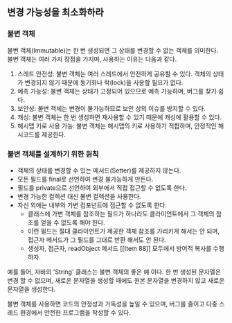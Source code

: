 ## 변경 가능성을 최소화하라

### 불변 객체

불변 객체(Immutable)는 한 번 생성되면 그 상태를 변경할 수 없는 객체를 의미한다.
불변 객체는 여러 가지 장점을 가지며, 사용하는 이유는 다음과 같다.

1. 스레드 안전성: 불변 객체는 여러 스레드에서 안전하게 공유할 수 있다. 객체의 상태가 변경되지 않기 때문에 동기화나 락(lock)을 사용할 필요가 없다.
2. 예측 가능성: 불변 객체는 상태가 고정되어 있으므로 예측 가능하며, 버그를 찾기 쉽다.
3. 보안성: 불변 객체는 변경이 불가능하므로 보안 상의 이슈를 방지할 수 있다.
4. 캐싱: 불변 객체는 한 번 생성하면 재사용할 수 있기 때문에 캐싱에 활용할 수 있다.
5. 해시맵 키로 사용 가능: 불변 객체는 해시맵의 키로 사용하기 적합하며, 안정적인 해시코드를 제공한다.

### 불변 객체를 설계하기 위한 원칙

- 객체의 상태를 변경할 수 있는 메서드(Setter)를 제공하지 않는다.
- 모든 필드를 final로 선언하여 변경 불가능하게 만든다.
- 필드를 private으로 선언하여 외부에서 직접 접근할 수 없도록 한다.
- 변경 가능한 컬렉션 대신 불변 컬렉션을 사용한다.
- 자신 외에는 내부의 가변 컴포넌트에 접근할 수 없도록 한다.
	- 클래스에 가변 객체를 참조하는 필드가 하나라도 클라이언트에서 그 객체의 참조를 얻을 수 없도록 해야 한다.
	- 이런 필드는 절대 클라이언트가 제공한 객체 참조를 가리키게 해서는 안 되며, 접근자 메서드가 그 필드를 그대로 반환 해서도 안 된다.
	- 생성자, 접근자, readObject 메서드 [[Item 88]] 모두에서 방어적 복사를 수행하자.

예를 들어, 자바의 'String' 클래스는 불변 객체의 좋은 예 이다. 한 번 생성된 문자열은 변경 할 수 없으며, 새로운 문자열을 생성할 때에도 원본 문자열을 변경하지 않고 새로운 문자열을 생성한다.

불변 객체를 사용하면 코드의 안정성과 가독성을 높일 수 있으며, 버그를 줄이고 다중 스레드 환경에서 안전한 프로그램을 작성할 수 있다.